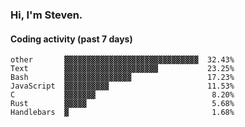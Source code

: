 ### Hi, I'm Steven.

#### Coding activity (past 7 days)
```
other       ▓▓▓▓▓▓▓▓▓▓▓▓▓▓▓▓▓▓▓▓▓▓▓▓▓▓▓▓▓▓  32.43%
Text        ▓▓▓▓▓▓▓▓▓▓▓▓▓▓▓▓▓▓▓▓▓           23.25%
Bash        ▓▓▓▓▓▓▓▓▓▓▓▓▓▓▓                 17.23%
JavaScript  ▓▓▓▓▓▓▓▓▓▓                      11.53%
C           ▓▓▓▓▓▓▓                          8.20%
Rust        ▓▓▓▓▓                            5.68%
Handlebars  ▓                                1.68%
```
